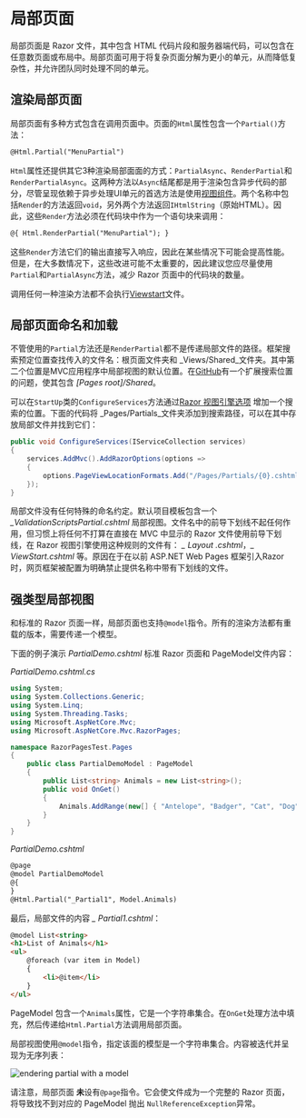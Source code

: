 # 局部页面

局部页面是 Razor 文件，其中包含 HTML 代码片段和服务器端代码，可以包含在任意数页面或布局中。局部页面可用于将复杂页面分解为更小的单元，从而降低复杂性，并允许团队同时处理不同的单元。

## 渲染局部页面

局部页面有多种方式包含在调用页面中。页面的`Html`属性包含一个`Partial()`方法：

```html
@Html.Partial("MenuPartial")
```

`Html`属性还提供其它3种渲染局部面面的方式：`PartialAsync`、`RenderPartial`和`RenderPartialAsync`。这两种方法以`Async`结尾都是用于渲染包含异步代码的部分，尽管呈现依赖于异步处理UI单元的首选方法是使用[视图组件](/razor-pages/view-components)。两个名称中包括`Render`的方法返回`void`，另外两个方法返回`IHtmlString`（原始HTML）。因此，这些`Render`方法必须在代码块中作为一个语句块来调用：

```html
@{ Html.RenderPartial("MenuPartial"); }
```

这些`Render`方法它们的输出直接写入响应，因此在某些情况下可能会提高性能。但是，在大多数情况下，这些改进可能不太重要的，因此建议您应尽量使用`Partial`和`PartialAsync`方法，减少 Razor 页面中的代码块的数量。

调用任何一种渲染方法都不会执行[Viewstart](/razor-pages/files/#_viewstartcshtml)文件。

## 局部页面命名和加载

不管使用的`Partial`方法还是`RenderPartial`都不是传递局部文件的路径。框架搜索预定位置查找传入的文件名：根页面文件夹和 _Views/Shared_文件夹。其中第二个位置是MVC应用程序中局部视图的默认位置。在[GitHub](https://github.com/aspnet/Mvc/issues/6604)有一个扩展搜索位置的问题，使其包含 _[Pages root]/Shared_。

可以在`StartUp`类的`ConfigureServices`方法通过[Razor 视图引擎选项](/configuration) 增加一个搜索的位置。下面的代码将 _Pages/Partials_文件夹添加到搜索路径，可以在其中存放局部文件并找到它们：

```csharp
public void ConfigureServices(IServiceCollection services)
{
    services.AddMvc().AddRazorOptions(options =>
    {
        options.PageViewLocationFormats.Add("/Pages/Partials/{0}.cshtml");
    });
}
```

局部文件没有任何特殊的命名约定。默认项目模板包含一个 _\_ValidationScriptsPartial.cshtml_ 局部视图。文件名中的前导下划线不起任何作用，但习惯上将任何不打算在直接在 MVC 中显示的 Razor 文件使用前导下划线，在 Razor 视图引擎使用这种规则的文件有： _\_ Layout .cshtml_，_\_ ViewStart.cshtml_ 等。原因在于在以前 ASP.NET Web Pages 框架引入Razor 时，网页框架被配置为明确禁止提供名称中带有下划线的文件。


## 强类型局部视图

和标准的 Razor 页面一样，局部页面也支持`@model`指令。所有的渲染方法都有重载的版本，需要传递一个模型。

下面的例子演示  _PartialDemo.cshtml_ 标准 Razor 页面和 PageModel文件内容：

 _PartialDemo.cshtml.cs_
 
```csharp
using System;
using System.Collections.Generic;
using System.Linq;
using System.Threading.Tasks;
using Microsoft.AspNetCore.Mvc;
using Microsoft.AspNetCore.Mvc.RazorPages;

namespace RazorPagesTest.Pages
{
    public class PartialDemoModel : PageModel
    {
        public List<string> Animals = new List<string>();
        public void OnGet()
        {
            Animals.AddRange(new[] { "Antelope", "Badger", "Cat", "Dog" });
        }
    }
}
```

 _PartialDemo.cshtml_

```html
@page
@model PartialDemoModel
@{
}
@Html.Partial("_Partial1", Model.Animals)
```

最后，局部文件的内容 _\_ Partial1.cshtml_：

```html
@model List<string>
<h1>List of Animals</h1>
<ul>
    @foreach (var item in Model)
    {
        <li>@item</li>
    }
</ul>
```

PageModel 包含一个`Animals`属性，它是一个字符串集合。在`OnGet`处理方法中填充，然后传递给`Html.Partial`方法调用局部页面。

局部视图使用`@model`指令，指定该面的模型是一个字符串集合。内容被迭代并呈现为无序列表：

![endering partial with a model](/images/2017-07-29_09-59-01.png)

请注意，局部页面 **未**设有`@page`指令。它会使文件成为一个完整的 Razor 页面，将导致找不到对应的 PageModel 抛出 `NullReferenceException`异常。








